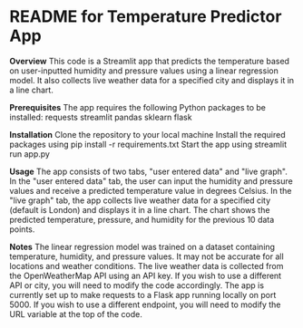 **<h1>README for Temperature Predictor App</h1>**

**Overview**
This code is a Streamlit app that predicts the temperature based on user-inputted humidity and pressure values using a linear regression model. It also collects live weather data for a specified city and displays it in a line chart.

**Prerequisites**
The app requires the following Python packages to be installed:
requests
streamlit
pandas
sklearn
flask

**Installation**
Clone the repository to your local machine
Install the required packages using pip install -r requirements.txt
Start the app using streamlit run app.py

**Usage**
The app consists of two tabs, "user entered data" and "live graph".
In the "user entered data" tab, the user can input the humidity and pressure values and receive a predicted temperature value in degrees Celsius.
In the "live graph" tab, the app collects live weather data for a specified city (default is London) and displays it in a line chart. The chart shows the predicted temperature, pressure, and humidity for the previous 10 data points.

**Notes**
The linear regression model was trained on a dataset containing temperature, humidity, and pressure values. It may not be accurate for all locations and weather conditions.
The live weather data is collected from the OpenWeatherMap API using an API key. If you wish to use a different API or city, you will need to modify the code accordingly.
The app is currently set up to make requests to a Flask app running locally on port 5000. If you wish to use a different endpoint, you will need to modify the URL variable at the top of the code.

